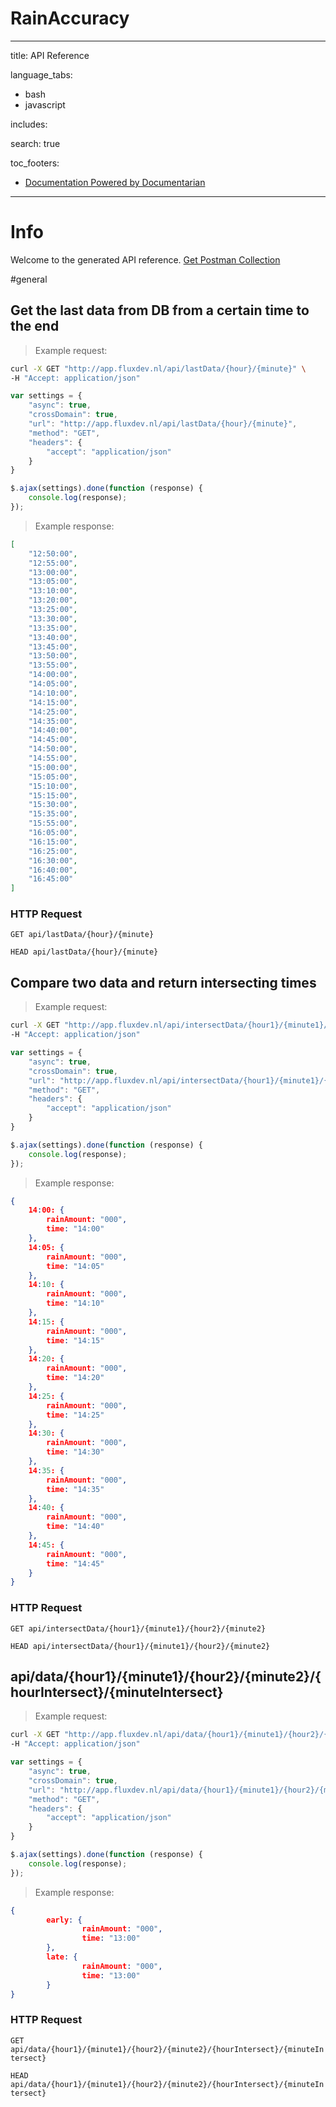 # RainAccuracy

---
title: API Reference

language_tabs:
- bash
- javascript

includes:

search: true

toc_footers:
- <a href='http://github.com/mpociot/documentarian'>Documentation Powered by Documentarian</a>
---
<!-- START_INFO -->
# Info

Welcome to the generated API reference.
[Get Postman Collection](http://app.fluxdev.nl/docs/collection.json)

<!-- END_INFO -->

#general
<!-- START_bb4aba656f27b0d9612228750b56a024 -->
## Get the last data from DB from a certain time to the end

> Example request:

```bash
curl -X GET "http://app.fluxdev.nl/api/lastData/{hour}/{minute}" \
-H "Accept: application/json"
```

```javascript
var settings = {
    "async": true,
    "crossDomain": true,
    "url": "http://app.fluxdev.nl/api/lastData/{hour}/{minute}",
    "method": "GET",
    "headers": {
        "accept": "application/json"
    }
}

$.ajax(settings).done(function (response) {
    console.log(response);
});
```

> Example response:

```json
[
	"12:50:00",
	"12:55:00",
	"13:00:00",
	"13:05:00",
	"13:10:00",
	"13:20:00",
	"13:25:00",
	"13:30:00",
	"13:35:00",
	"13:40:00",
	"13:45:00",
	"13:50:00",
	"13:55:00",
	"14:00:00",
	"14:05:00",
	"14:10:00",
	"14:15:00",
	"14:25:00",
	"14:35:00",
	"14:40:00",
	"14:45:00",
	"14:50:00",
	"14:55:00",
	"15:00:00",
	"15:05:00",
	"15:10:00",
	"15:15:00",
	"15:30:00",
	"15:35:00",
	"15:55:00",
	"16:05:00",
	"16:15:00",
	"16:25:00",
	"16:30:00",
	"16:40:00",
	"16:45:00"
]
```

### HTTP Request
`GET api/lastData/{hour}/{minute}`

`HEAD api/lastData/{hour}/{minute}`


<!-- END_bb4aba656f27b0d9612228750b56a024 -->

<!-- START_7d53e4f6398291d7dc2392ba089af683 -->
## Compare two data and return intersecting times

> Example request:

```bash
curl -X GET "http://app.fluxdev.nl/api/intersectData/{hour1}/{minute1}/{hour2}/{minute2}" \
-H "Accept: application/json"
```

```javascript
var settings = {
    "async": true,
    "crossDomain": true,
    "url": "http://app.fluxdev.nl/api/intersectData/{hour1}/{minute1}/{hour2}/{minute2}",
    "method": "GET",
    "headers": {
        "accept": "application/json"
    }
}

$.ajax(settings).done(function (response) {
    console.log(response);
});
```

> Example response:

```json
{
	14:00: {
		rainAmount: "000",
		time: "14:00"
	},
	14:05: {
		rainAmount: "000",
		time: "14:05"
	},
	14:10: {
		rainAmount: "000",
		time: "14:10"
	},
	14:15: {
		rainAmount: "000",
		time: "14:15"
	},
	14:20: {
		rainAmount: "000",
		time: "14:20"
	},
	14:25: {
		rainAmount: "000",
		time: "14:25"
	},
	14:30: {
		rainAmount: "000",
		time: "14:30"
	},
	14:35: {
		rainAmount: "000",
		time: "14:35"
	},
	14:40: {
		rainAmount: "000",
		time: "14:40"
	},
	14:45: {
		rainAmount: "000",
		time: "14:45"
	}
}
```

### HTTP Request
`GET api/intersectData/{hour1}/{minute1}/{hour2}/{minute2}`

`HEAD api/intersectData/{hour1}/{minute1}/{hour2}/{minute2}`


<!-- END_7d53e4f6398291d7dc2392ba089af683 -->

<!-- START_b77feb7ab94b9ffa9d8bc2de889f6900 -->
## api/data/{hour1}/{minute1}/{hour2}/{minute2}/{hourIntersect}/{minuteIntersect}

> Example request:

```bash
curl -X GET "http://app.fluxdev.nl/api/data/{hour1}/{minute1}/{hour2}/{minute2}/{hourIntersect}/{minuteIntersect}" \
-H "Accept: application/json"
```

```javascript
var settings = {
    "async": true,
    "crossDomain": true,
    "url": "http://app.fluxdev.nl/api/data/{hour1}/{minute1}/{hour2}/{minute2}/{hourIntersect}/{minuteIntersect}",
    "method": "GET",
    "headers": {
        "accept": "application/json"
    }
}

$.ajax(settings).done(function (response) {
    console.log(response);
});
```

> Example response:

```json
{
        early: {
                rainAmount: "000",
                time: "13:00"
        },
        late: {
                rainAmount: "000",
                time: "13:00"
        }
}
```

### HTTP Request
`GET api/data/{hour1}/{minute1}/{hour2}/{minute2}/{hourIntersect}/{minuteIntersect}`

`HEAD api/data/{hour1}/{minute1}/{hour2}/{minute2}/{hourIntersect}/{minuteIntersect}`


<!-- END_b77feb7ab94b9ffa9d8bc2de889f6900 -->
